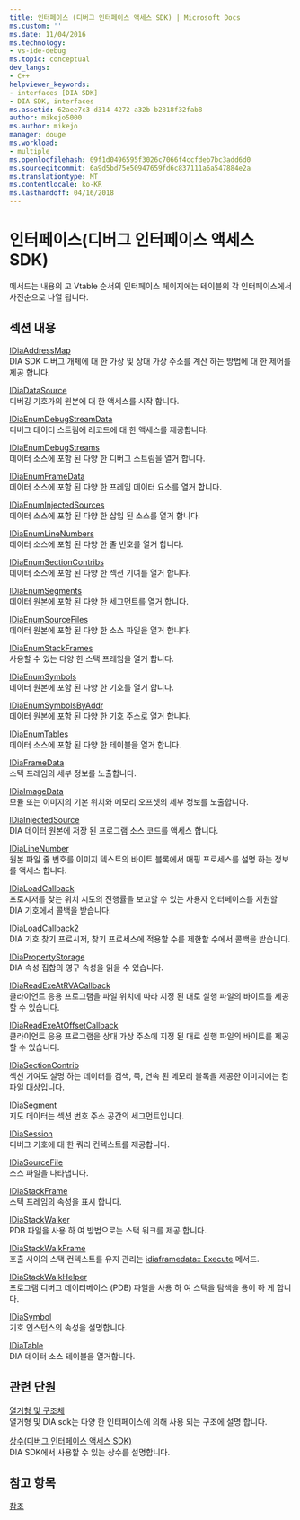 ```yaml
---
title: 인터페이스 (디버그 인터페이스 액세스 SDK) | Microsoft Docs
ms.custom: ''
ms.date: 11/04/2016
ms.technology:
- vs-ide-debug
ms.topic: conceptual
dev_langs:
- C++
helpviewer_keywords:
- interfaces [DIA SDK]
- DIA SDK, interfaces
ms.assetid: 62aee7c3-d314-4272-a32b-b2818f32fab8
author: mikejo5000
ms.author: mikejo
manager: douge
ms.workload:
- multiple
ms.openlocfilehash: 09f1d0496595f3026c7066f4ccfdeb7bc3add6d0
ms.sourcegitcommit: 6a9d5bd75e50947659fd6c837111a6a547884e2a
ms.translationtype: MT
ms.contentlocale: ko-KR
ms.lasthandoff: 04/16/2018
---
```

# <a name="interfaces-debug-interface-access-sdk"></a>인터페이스(디버그 인터페이스 액세스 SDK)
메서드는 내용의 고 Vtable 순서의 인터페이스 페이지에는 테이블의 각 인터페이스에서 사전순으로 나열 됩니다.  
  
## <a name="in-this-section"></a>섹션 내용  
 [IDiaAddressMap](../../debugger/debug-interface-access/idiaaddressmap.md)  
 DIA SDK 디버그 개체에 대 한 가상 및 상대 가상 주소를 계산 하는 방법에 대 한 제어를 제공 합니다.  
  
 [IDiaDataSource](../../debugger/debug-interface-access/idiadatasource.md)  
 디버깅 기호가의 원본에 대 한 액세스를 시작 합니다.  
  
 [IDiaEnumDebugStreamData](../../debugger/debug-interface-access/idiaenumdebugstreamdata.md)  
 디버그 데이터 스트림에 레코드에 대 한 액세스를 제공합니다.  
  
 [IDiaEnumDebugStreams](../../debugger/debug-interface-access/idiaenumdebugstreams.md)  
 데이터 소스에 포함 된 다양 한 디버그 스트림을 열거 합니다.  
  
 [IDiaEnumFrameData](../../debugger/debug-interface-access/idiaenumframedata.md)  
 데이터 소스에 포함 된 다양 한 프레임 데이터 요소를 열거 합니다.  
  
 [IDiaEnumInjectedSources](../../debugger/debug-interface-access/idiaenuminjectedsources.md)  
 데이터 소스에 포함 된 다양 한 삽입 된 소스를 열거 합니다.  
  
 [IDiaEnumLineNumbers](../../debugger/debug-interface-access/idiaenumlinenumbers.md)  
 데이터 소스에 포함 된 다양 한 줄 번호를 열거 합니다.  
  
 [IDiaEnumSectionContribs](../../debugger/debug-interface-access/idiaenumsectioncontribs.md)  
 데이터 소스에 포함 된 다양 한 섹션 기여를 열거 합니다.  
  
 [IDiaEnumSegments](../../debugger/debug-interface-access/idiaenumsegments.md)  
 데이터 원본에 포함 된 다양 한 세그먼트를 열거 합니다.  
  
 [IDiaEnumSourceFiles](../../debugger/debug-interface-access/idiaenumsourcefiles.md)  
 데이터 원본에 포함 된 다양 한 소스 파일을 열거 합니다.  
  
 [IDiaEnumStackFrames](../../debugger/debug-interface-access/idiaenumstackframes.md)  
 사용할 수 있는 다양 한 스택 프레임을 열거 합니다.  
  
 [IDiaEnumSymbols](../../debugger/debug-interface-access/idiaenumsymbols.md)  
 데이터 원본에 포함 된 다양 한 기호를 열거 합니다.  
  
 [IDiaEnumSymbolsByAddr](../../debugger/debug-interface-access/idiaenumsymbolsbyaddr.md)  
 데이터 원본에 포함 된 다양 한 기호 주소로 열거 합니다.  
  
 [IDiaEnumTables](../../debugger/debug-interface-access/idiaenumtables.md)  
 데이터 소스에 포함 된 다양 한 테이블을 열거 합니다.  
  
 [IDiaFrameData](../../debugger/debug-interface-access/idiaframedata.md)  
 스택 프레임의 세부 정보를 노출합니다.  
  
 [IDiaImageData](../../debugger/debug-interface-access/idiaimagedata.md)  
 모듈 또는 이미지의 기본 위치와 메모리 오프셋의 세부 정보를 노출합니다.  
  
 [IDiaInjectedSource](../../debugger/debug-interface-access/idiainjectedsource.md)  
 DIA 데이터 원본에 저장 된 프로그램 소스 코드를 액세스 합니다.  
  
 [IDiaLineNumber](../../debugger/debug-interface-access/idialinenumber.md)  
 원본 파일 줄 번호를 이미지 텍스트의 바이트 블록에서 매핑 프로세스를 설명 하는 정보를 액세스 합니다.  
  
 [IDiaLoadCallback](../../debugger/debug-interface-access/idialoadcallback.md)  
 프로시저를 찾는 위치 시도의 진행률을 보고할 수 있는 사용자 인터페이스를 지원할 DIA 기호에서 콜백을 받습니다.  
  
 [IDiaLoadCallback2](../../debugger/debug-interface-access/idialoadcallback2.md)  
 DIA 기호 찾기 프로시저, 찾기 프로세스에 적용할 수를 제한할 수에서 콜백을 받습니다.  
  
 [IDiaPropertyStorage](../../debugger/debug-interface-access/idiapropertystorage.md)  
 DIA 속성 집합의 영구 속성을 읽을 수 있습니다.  
  
 [IDiaReadExeAtRVACallback](../../debugger/debug-interface-access/idiareadexeatrvacallback.md)  
 클라이언트 응용 프로그램을 파일 위치에 따라 지정 된 대로 실행 파일의 바이트를 제공할 수 있습니다.  
  
 [IDiaReadExeAtOffsetCallback](../../debugger/debug-interface-access/idiareadexeatoffsetcallback.md)  
 클라이언트 응용 프로그램을 상대 가상 주소에 지정 된 대로 실행 파일의 바이트를 제공할 수 있습니다.  
  
 [IDiaSectionContrib](../../debugger/debug-interface-access/idiasectioncontrib.md)  
 섹션 기여도 설명 하는 데이터를 검색, 즉, 연속 된 메모리 블록을 제공한 이미지에는 컴파일 대상입니다.  
  
 [IDiaSegment](../../debugger/debug-interface-access/idiasegment.md)  
 지도 데이터는 섹션 번호 주소 공간의 세그먼트입니다.  
  
 [IDiaSession](../../debugger/debug-interface-access/idiasession.md)  
 디버그 기호에 대 한 쿼리 컨텍스트를 제공합니다.  
  
 [IDiaSourceFile](../../debugger/debug-interface-access/idiasourcefile.md)  
 소스 파일을 나타냅니다.  
  
 [IDiaStackFrame](../../debugger/debug-interface-access/idiastackframe.md)  
 스택 프레임의 속성을 표시 합니다.  
  
 [IDiaStackWalker](../../debugger/debug-interface-access/idiastackwalker.md)  
 PDB 파일을 사용 하 여 방법으로는 스택 워크를 제공 합니다.  
  
 [IDiaStackWalkFrame](../../debugger/debug-interface-access/idiastackwalkframe.md)  
 호출 사이의 스택 컨텍스트를 유지 관리는 [idiaframedata:: Execute](../../debugger/debug-interface-access/idiaframedata-execute.md) 메서드.  
  
 [IDiaStackWalkHelper](../../debugger/debug-interface-access/idiastackwalkhelper.md)  
 프로그램 디버그 데이터베이스 (PDB) 파일을 사용 하 여 스택을 탐색을 용이 하 게 합니다.  
  
 [IDiaSymbol](../../debugger/debug-interface-access/idiasymbol.md)  
 기호 인스턴스의 속성을 설명합니다.  
  
 [IDiaTable](../../debugger/debug-interface-access/idiatable.md)  
 DIA 데이터 소스 테이블을 열거합니다.  
  
## <a name="related-sections"></a>관련 단원  
 [열거형 및 구조체](../../debugger/debug-interface-access/enumerations-and-structures.md)  
 열거형 및 DIA sdk는 다양 한 인터페이스에 의해 사용 되는 구조에 설명 합니다.  
  
 [상수(디버그 인터페이스 액세스 SDK)](../../debugger/debug-interface-access/constants-debug-interface-access-sdk.md)  
 DIA SDK에서 사용할 수 있는 상수를 설명합니다.  
  
## <a name="see-also"></a>참고 항목  
 [참조](../../debugger/debug-interface-access/debug-interface-access-sdk-reference.md)
